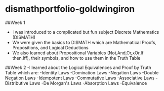 # dismathportfolio-goldwingiron

##Week 1
- I was introduced to a complicated but fun subject Discrete Mathematics (DISMATH)
- We were given the basics to DISMATH which are Mathematical Proofs, Propositions, and Logical Deductions
- We also learned about Propositional Variables (Not,And,Or,xOr,If then,Iff), their symbols, and how to use them in the Truth Table

##Week 2
-I learned about the Logical Equivalences and Proof by Truth Table which are:
 -Identity Laws
 -Domination Laws
 -Negation Laws
 -Double Negation Laws
 -Idempotent Laws
 -Commutative Laws
 -Associative Laws
 -Distributive Laws
 -De Morgan's Laws
 -Absorption Laws
 -Equivalence
